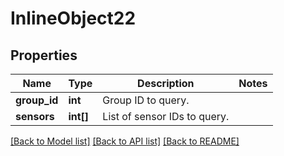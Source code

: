 # InlineObject22

## Properties
Name | Type | Description | Notes
------------ | ------------- | ------------- | -------------
**group_id** | **int** | Group ID to query. | 
**sensors** | **int[]** | List of sensor IDs to query. | 

[[Back to Model list]](../README.md#documentation-for-models) [[Back to API list]](../README.md#documentation-for-api-endpoints) [[Back to README]](../README.md)


